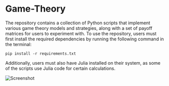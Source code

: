 # Game-Theory

The repository contains a collection of Python scripts that implement various game theory models and strategies, along with a set of payoff matrices for users to experiment with. To use the repository, users must first install the required dependencies by running the following command in the terminal: 

```
pip install -r requirements.txt
``` 

Additionally, users must also have Julia installed on their system, as some of the scripts use Julia code for certain calculations.

![Screenshot](output.png)
